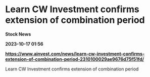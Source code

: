 # Learn CW Investment confirms extension of combination period
**Stock News**

**2023-10-17 01:56**

**https://www.ainvest.com/news/learn-cw-investment-confirms-extension-of-combination-period-2310100029ae9676d75f51fd/**

Learn CW Investment confirms extension of combination period